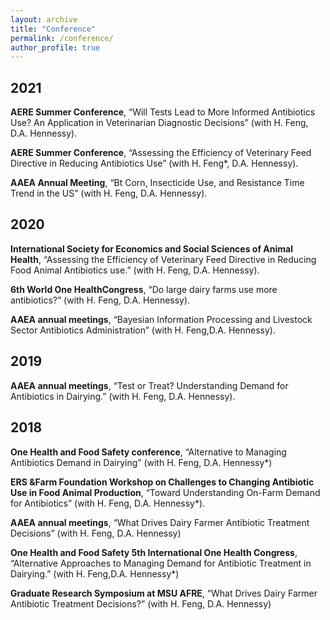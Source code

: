 ```yaml
---
layout: archive
title: "Conference"
permalink: /conference/
author_profile: true
---
```



## 2021 
**AERE Summer Conference**, “Will Tests Lead to More Informed Antibiotics Use?  An Application in Veterinarian Diagnostic Decisions” (with H. Feng, D.A. Hennessy).

**AERE Summer Conference**, “Assessing the Efficiency of Veterinary Feed Directive in Reducing Antibiotics Use” (with H. Feng*, D.A. Hennessy).

**AAEA Annual Meeting**, “Bt Corn, Insecticide Use, and Resistance Time Trend in the US” (with H. Feng, D.A. Hennessy).
## 2020
**International Society for Economics and Social Sciences of Animal Health**, “Assessing the Efficiency of Veterinary Feed Directive in Reducing Food Animal Antibiotics use.” (with H. Feng,  D.A. Hennessy).

**6th World One HealthCongress**, “Do large dairy farms use more antibiotics?”  (with H. Feng, D.A. Hennessy).

**AAEA annual meetings**, “Bayesian  Information  Processing  and  Livestock  Sector  Antibiotics  Administration”  (with  H.  Feng,D.A. Hennessy).
## 2019
**AAEA annual meetings**, “Test or Treat?  Understanding Demand for Antibiotics in Dairying.”  (with H. Feng, D.A. Hennessy).

## 2018
**One Health and Food Safety conference**, “Alternative to Managing Antibiotics Demand in Dairying” (with H. Feng, D.A. Hennessy*) 

**ERS &Farm Foundation Workshop on Challenges to Changing Antibiotic Use in Food Animal Production**, “Toward Understanding On-Farm Demand for Antibiotics” (with H. Feng,  D.A. Hennessy*).

**AAEA annual meetings**, “What Drives Dairy Farmer Antibiotic Treatment Decisions” (with H. Feng, D.A. Hennessy)

**One  Health  and  Food  Safety  5th  International  One  Health  Congress**, “Alternative Approaches to Managing Demand for Antibiotic Treatment in Dairying.”  (with H. Feng,D.A.  Hennessy*)  

**Graduate Research  Symposium at MSU AFRE**, “What Drives Dairy Farmer Antibiotic Treatment Decisions?” (with H. Feng, D.A. Hennessy) 

